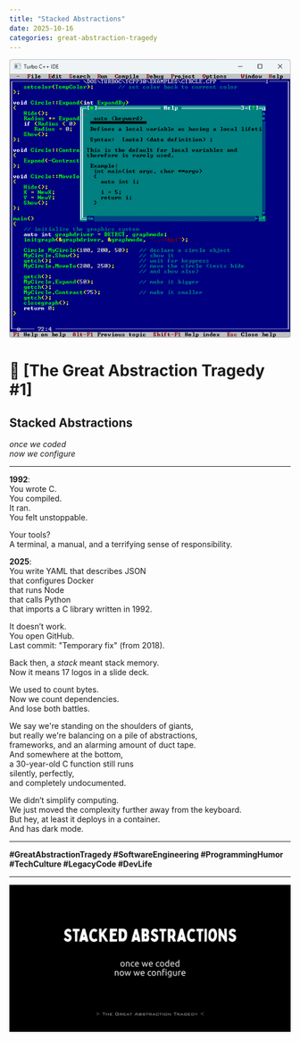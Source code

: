 ```yaml
---
title: "Stacked Abstractions"
date: 2025-10-16
categories: great-abstraction-tragedy
---
```


![Turbo C++ IDE](/res/borland-tcpp.png)


# 🚧 [The Great Abstraction Tragedy #1]

## Stacked Abstractions

_once we coded_  
_now we configure_

---

**1992**:  
You wrote C.  
You compiled.  
It ran.  
You felt unstoppable.

Your tools?  
A terminal, a manual, and a terrifying sense of responsibility.

**2025**:  
You write YAML that describes JSON  
that configures Docker  
that runs Node  
that calls Python  
that imports a C library written in 1992.

It doesn’t work.  
You open GitHub.  
Last commit: "Temporary fix" (from 2018).

Back then, a *stack* meant stack memory.  
Now it means 17 logos in a slide deck.

We used to count bytes.  
Now we count dependencies.  
And lose both battles.

We say we're standing on the shoulders of giants,  
but really we're balancing on a pile of abstractions,  
frameworks, and an alarming amount of duct tape.  
And somewhere at the bottom,  
a 30-year-old C function still runs  
silently, perfectly,  
and completely undocumented.

We didn’t simplify computing.  
We just moved the complexity further away from the keyboard.  
But hey, at least it deploys in a container.  
And has dark mode.

---

**#GreatAbstractionTragedy #SoftwareEngineering #ProgrammingHumor #TechCulture
#LegacyCode #DevLife**

---

![Stacked Abstractions](/res/stacked-abstractions.png)

